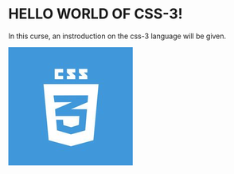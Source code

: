 #                   HELLO WORLD OF CSS-3!

In this curse, an instroduction on the css-3 language will be given.

![Getting Started](../img/logocss-3.jpg)